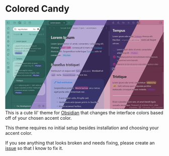 # Colored Candy
![Colored Candy Preview](Attachments/colored-candy-combined-preview-2.png)
This is a cute lil' theme for [Obsidian](https://obsidian.md/) that changes the interface colors based off of your chosen accent color.

This theme requires no initial setup besides installation and choosing your accent color.

If you see anything that looks broken and needs fixing, please create an [issue](https://github.com/Erallie/colored-candy/issues) so that I know to fix it.